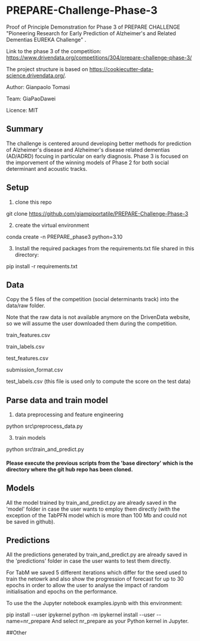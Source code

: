 # PREPARE-Challenge-Phase-3
Proof of Principle Demonstration for Phase 3 of PREPARE CHALLENGE  "Pioneering Research for Early Prediction of Alzheimer's and Related Dementias EUREKA Challenge" .

Link to the phase 3 of the competition: https://www.drivendata.org/competitions/304/prepare-challenge-phase-3/

The project structure is based on https://cookiecutter-data-science.drivendata.org/.

Author: Gianpaolo Tomasi

Team: GiaPaoDawei

Licence: MIT


## Summary
The challenge is centered around developing better methods for prediction of Alzheimer's disease and Alzheimer's disease related dementias (AD/ADRD) focuing in particular on early diagnosis. 
Phase 3 is focused on the imporvement of the winning models of Phase 2 for both social determinant and acoustic tracks.


## Setup

1) clone this repo
   
git clone https://github.com/giampiportatile/PREPARE-Challenge-Phase-3
   
2) create the virtual environment

conda create -n PREPARE_phase3 python=3.10

3) Install the required packages from the requirements.txt file shared in this directory:

pip install -r requirements.txt


## Data
Copy the 5 files of the competition (social determinants track) into the data/raw folder.

Note that the raw data is not available anymore on the DrivenData website, so we will assume the user downloaded them during the competition.

train_features.csv

train_labels.csv

test_features.csv

submission_format.csv

test_labels.csv (this file is used only to compute the score on the test data)


## Parse data and train model 

1) data preprocessing and feature engineering
   
python src\preprocess_data.py

3) train models

python src\train_and_predict.py

#### Please execute the previous scripts from the 'base directory' which is the directory where the git hub repo has been cloned.

## Models
All the model trained by train_and_predict.py are already saved in the 'model' folder in case the user wants to employ them directly (with the exception of the TabPFN model which is more than 100 Mb and could not be saved in github).

## Predictions
All the predictions generated by train_and_predict.py are already saved in the 'predictions' folder in case the user wants to test them directly. 

For TabM we saved 5 different iterations which differ for the seed used to train the netowrk and also show the progression of forecast for up to 30 epochs
in order to allow the user to analyse the impact of random initialisation and epochs on the performance.





To use the the Jupyter notebook examples.ipynb with this environment:

pip install --user ipykernel
python -m ipykernel install --user --name=nr_prepare
And select nr_prepare as your Python kernel in Jupyter.




##Other




